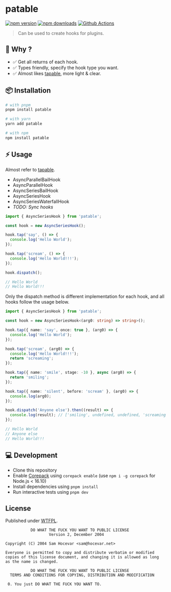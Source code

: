 # patable

[![npm version][npm-version-src]][npm-version-href]
[![npm downloads][npm-downloads-src]][npm-downloads-href]
[![Github Actions][github-actions-src]][github-actions-href]

<!-- [![Codecov][codecov-src]][codecov-href] -->

> Can be used to create hooks for plugins.

## 🦭 Why ?

- ✅ Get all returns of each hook.
- ✅ Types friendly, specify the hook type you want.
- ✅ Almost likes [tapable](https://github.com/webpack/tapable), more light & clear.

## 📦 Installation

```sh
# with pnpm
pnpm install patable

# with yarn
yarn add patable

# with npm
npm install patable
```

## ⚡️ Usage

Almost refer to [tapable](https://github.com/webpack/tapable).

- AsyncParallelBailHook
- AsyncParallelHook
- AsyncSeriesBailHook
- AsyncSeriesHook
- AsyncSeriesWaterfallHook
- _TODO: Sync hooks_

```ts
import { AsyncSeriesHook } from 'patable';

const hook = new AsyncSeriesHook();

hook.tap('say', () => {
  console.log('Hello World');
});

hook.tap('scream', () => {
  console.log('Hello World!!!');
});

hook.dispatch();

// Hello World
// Hello World!!!
```

Only the dispatch method is different implementation for each hook, and all hooks follow the usage below.

```ts
import { AsyncSeriesHook } from 'patable';

const hook = new AsyncSeriesHook<(arg0: string) => string>();

hook.tap({ name: 'say', once: true }, (arg0) => {
  console.log('Hello World');
});

hook.tap('scream', (arg0) => {
  console.log('Hello World!!!');
  return 'screaming';
});

hook.tap({ name: 'smile', stage: -10 }, async (arg0) => {
  return 'smiling';
});

hook.tap({ name: 'silent', before: 'scream' }, (arg0) => {
  console.log(arg0);
});

hook.dispatch('Anyone else').then((result) => {
  console.log(result); // ['smiling', undefined, undefined, 'screaming'];
});

// Hello World
// Anyone else
// Hello World!!!
```

## 💻 Development

- Clone this repository
- Enable [Corepack](https://github.com/nodejs/corepack) using `corepack enable` (use `npm i -g corepack` for Node.js < 16.10)
- Install dependencies using `pnpm install`
- Run interactive tests using `pnpm dev`

## License

Published under [WTFPL](./LICENSE).

```
           DO WHAT THE FUCK YOU WANT TO PUBLIC LICENSE
                   Version 2, December 2004

Copyright (C) 2004 Sam Hocevar <sam@hocevar.net>

Everyone is permitted to copy and distribute verbatim or modified
copies of this license document, and changing it is allowed as long
as the name is changed.

           DO WHAT THE FUCK YOU WANT TO PUBLIC LICENSE
  TERMS AND CONDITIONS FOR COPYING, DISTRIBUTION AND MODIFICATION

 0. You just DO WHAT THE FUCK YOU WANT TO.
```

<!-- Badges -->

[npm-version-src]: https://img.shields.io/npm/v/patable?style=flat-square
[npm-version-href]: https://npmjs.com/package/patable
[npm-downloads-src]: https://img.shields.io/npm/dm/patable?style=flat-square
[npm-downloads-href]: https://npmjs.com/package/patable
[github-actions-src]: https://img.shields.io/github/workflow/status/unjs/patable/ci/main?style=flat-square
[github-actions-href]: https://github.com/unjs/patable/actions?query=workflow%3Aci
[codecov-src]: https://img.shields.io/codecov/c/gh/unjs/patable/main?style=flat-square
[codecov-href]: https://codecov.io/gh/unjs/patable
